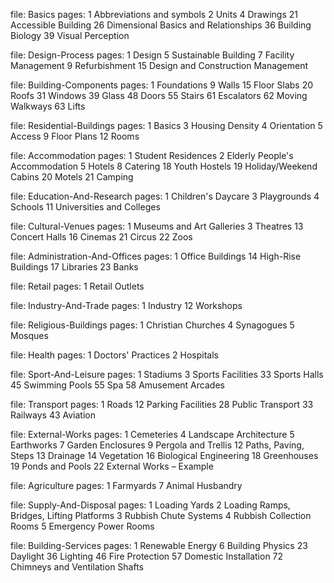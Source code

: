 file: Basics
pages:
1 Abbreviations and symbols
2 Units
4 Drawings
21 Accessible Building
26 Dimensional Basics and Relationships
36 Building Biology
39 Visual Perception

file: Design-Process
pages:
1 Design
5 Sustainable Building
7 Facility Management
9 Refurbishment
15 Design and Construction Management

file: Building-Components
pages:
1 Foundations
9 Walls
15 Floor Slabs
20 Roofs 
31 Windows 
39 Glass
48 Doors
55 Stairs
61 Escalators 
62 Moving Walkways
63 Lifts

file: Residential-Buildings
pages:
1 Basics 
3 Housing Density
4 Orientation
5 Access
9 Floor Plans
12 Rooms

file: Accommodation
pages:
1 Student Residences
2 Elderly People's Accommodation
5 Hotels
8 Catering
18 Youth Hostels
19 Holiday/Weekend Cabins
20 Motels
21 Camping

file: Education-And-Research
pages:
1 Children's Daycare
3 Playgrounds
4 Schools
11 Universities and Colleges

file: Cultural-Venues
pages:
1 Museums and Art Galleries
3 Theatres
13 Concert Halls
16 Cinemas
21 Circus
22 Zoos

file: Administration-And-Offices
pages:
1 Office Buildings
14 High-Rise Buildings
17 Libraries
23 Banks

file: Retail
pages:
1 Retail Outlets

file: Industry-And-Trade
pages:
1 Industry
12 Workshops

file: Religious-Buildings
pages:
1 Christian Churches
4 Synagogues
5 Mosques

file: Health
pages:
1 Doctors' Practices
2 Hospitals

file: Sport-And-Leisure
pages:
1 Stadiums
3 Sports Facilities
33 Sports Halls
45 Swimming Pools
55 Spa
58 Amusement Arcades

file: Transport
pages:
1 Roads
12 Parking Facilities
28 Public Transport
33 Railways
43 Aviation

file: External-Works
pages:
1 Cemeteries
4 Landscape Architecture
5 Earthworks
7 Garden Enclosures
9 Pergola and Trellis
12 Paths, Paving, Steps
13 Drainage
14 Vegetation
16 Biological Engineering
18 Greenhouses
19 Ponds and Pools
22 External Works – Example

file: Agriculture
pages:
1 Farmyards
7 Animal Husbandry

file: Supply-And-Disposal
pages:
1 Loading Yards
2 Loading Ramps, Bridges, Lifting Platforms
3 Rubbish Chute Systems
4 Rubbish Collection Rooms
5 Emergency Power Rooms

file: Building-Services
pages:
1 Renewable Energy
6 Building Physics
23 Daylight
36 Lighting
46 Fire Protection
57 Domestic Installation
72 Chimneys and Ventilation Shafts


